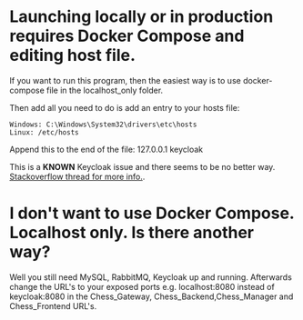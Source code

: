 # Launching locally or in production requires Docker Compose and editing host file.

If you want to run this program, then the easiest way is to use docker-compose file in the localhost_only folder.

Then add all you need to do is add an entry to your hosts file:

    Windows: C:\Windows\System32\drivers\etc\hosts
    Linux: /etc/hosts

Append this to the end of the file: 127.0.0.1 keycloak

This is a **KNOWN** Keycloak issue and there seems to be no better way. [Stackoverflow thread for more info.](https://stackoverflow.com/questions/57213611/keycloak-and-spring-boot-web-app-in-dockerized-environment).

# I don't want to use Docker Compose. Localhost only. Is there another way?

Well you still need MySQL, RabbitMQ, Keycloak up and running. Afterwards change the URL's to your exposed ports e.g. localhost:8080 
instead of keycloak:8080 in the Chess_Gateway, Chess_Backend,Chess_Manager and Chess_Frontend URL's.

